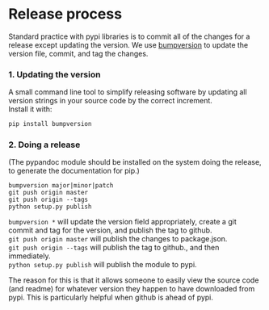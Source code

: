 # Release process

Standard practice with pypi libraries is to commit all of the changes for a release except updating the version. We use [bumpversion] to update the version file, commit, and tag the changes.

### 1. Updating the version
A small command line tool to simplify releasing software by updating all version strings in your source code by the correct increment.  
Install it with:
```bash
pip install bumpversion
```

### 2. Doing a release

(The pypandoc module should be installed on the system doing the release, to generate the documentation for pip.)

```
bumpversion major|minor|patch
git push origin master
git push origin --tags
python setup.py publish
```

`bumpversion *` will update the version field appropriately, create a git commit and tag for the version, and publish the tag to github.  
`git push origin master` will publish the changes to package.json.  
`git push origin --tags` will publish the tag to github., and then immediately.  
`python setup.py publish` will publish the module to pypi.

The reason for this is that it allows someone to easily view the source code (and readme) for whatever version they happen to have downloaded from pypi. This is particularly helpful when github is ahead of pypi.


[bumpversion]: https://pypi.python.org/pypi/bumpversion
